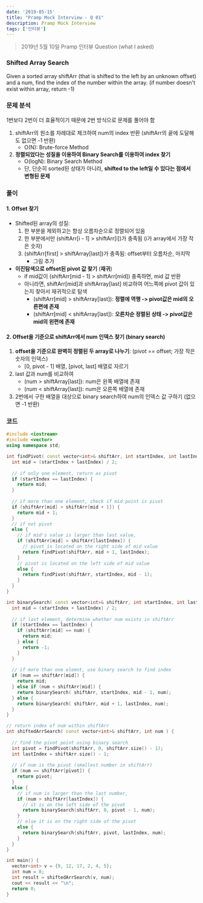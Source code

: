 ```yaml
---
date: '2019-05-15'
title: "Pramp Mock Interview - Q 01"
description: Pramp Mock Interview
tags: ['인터뷰']
---
```

> 2019년 5월 10일 Pramp 인터뷰 Question (what I asked)

### Shifted Array Search
Given a sorted array shiftArr (that is shifted to the left by an unknown offset) and a num, find the index of the number within the array. (if number doesn't exist within array, return -1)

### 문제 분석
1번보다 2번이 더 효율적이기 때문에 2번 방식으로 문제를 풀어야 함
1. shiftArr의 원소를 차례대로 체크하여 num의 index 반환 (shiftArr의 끝에 도달해도 없으면 -1 반환)
    - O(N): Brute-force Method
2. __정렬되었다는 성질을 이용하여 Binary Search를 이용하여 index 찾기__
    - O(logN): Binary Search Method
    - 단, 단순히 sorted된 상태가 아니라, __shifted to the left일 수 있다는 점에서 변형된 문제__

### 풀이

#### 1. Offset 찾기
- Shifted된 array의 성질:
    1. 한 부분을 제외하고는 항상 오름차순으로 정렬되어 있음
    2. 한 부분에서만 (shiftArr[i - 1] > shiftArr[i])가 충족됨 (i가 array에서 가장 작은 숫자)
    3. (shiftArr[first] > shiftArray[last])가 충족됨: offset부터 오름차순, 마지막
        - 그림 추가
- __이진탐색으로 offset된 pivot 값 찾기__ (__재귀__)
    - if mid값이 (shiftArr[mid - 1] > shiftArr[mid]) 충족하면, mid 값 반환
    - 아니라면, shiftArr[mid]과 shiftArray[last] 비교하여 어느쪽에 pivot 값이 있는지 찾아서 재귀적으로 탐색
        - (shiftArr[mid] > shiftArray[last]): __정렬에 역행 -> pivot값은 mid의 오른편에 존재__
        - (shiftArr[mid] < shiftArray[last]): __오른차순 정렬된 상태 -> pivot값은 mid의 왼편에 존재__

#### 2. Offset을 기준으로 shiftArr에서 num 인덱스 찾기 (__binary search__)
1. __offset을 기준으로 완벽히 정렬된 두 array로 나누기__: (pivot == offset; 가장 작은 숫자의 인덱스)
    - [0, pivot - 1] 배열, [pivot, last] 배열로 자르기
2. last 값과 num를 비교하여
    - (num > shiftArray[last]): num은 왼쪽 배열에 존재
    - (num < shiftArray[last]): num은 오른쪽 배열에 존재
3. 2번에서 구한 배열을 대상으로 binary search하여 num의 인덱스 값 구하기 (없으면 -1 반환)

### 코드
```cpp
#include <iostream>
#include <vector>
using namespace std;

int findPivot( const vector<int>& shiftArr, int startIndex, int lastIndex ) {
  int mid = (startIndex + lastIndex) / 2;
  
  // if only one element, return as pivot
  if (startIndex == lastIndex) {
    return mid;
  }
  
  // if more than one element, check if mid point is pivot
  if (shiftArr[mid] > shiftArr[mid + 1]) {
    return mid + 1;
  }
  // if not pivot
  else {
    // if mid's value is larger than last value,  
    if (shiftArr[mid] > shiftArr[lastIndex]) {
      // pivot is located on the right side of mid value
      return findPivot(shiftArr, mid + 1, lastIndex);
    }
    // pivot is located on the left side of mid value
    else {
      return findPivot(shiftArr, startIndex, mid - 1);
    }
  }
}

int binarySearch( const vector<int>& shiftArr, int startIndex, int lastIndex, int num) {
  int mid = (startIndex + lastIndex) / 2;
  
  // if last element, determine whether num exists in shiftArr
  if (startIndex == lastIndex) {
    if (shiftArr[mid] == num) {
      return mid;
    } else {
      return -1;
    }
  }
  
  // if more than one elemnt, use binary search to find index
  if (num == shiftArr[mid]) {
    return mid;
  } else if (num < shiftArr[mid]) {
    return binarySearch( shiftArr, startIndex, mid - 1, num);
  } else {
    return binarySearch( shiftArr, mid + 1, lastIndex, num);
  }
}

// return index of num within shiftArr
int shiftedArrSearch( const vector<int>& shiftArr, int num ) {  
  
  // find the pivot point using binary search
  int pivot = findPivot(shiftArr, 0, shiftArr.size() - 1);
  int lastIndex = shiftArr.size() - 1;
  
  // if num is the pivot (smallest number in shiftArr)
  if (num == shiftArr[pivot]) {
    return pivot;
  } 
  else {
    // if num is larger than the last number,
    if (num > shiftArr[lastIndex]) {
      // it is on the left side of the pivot
      return binarySearch(shiftArr, 0, pivot - 1, num);
    }
    // else it is on the right side of the pivot
    else {
      return binarySearch(shiftArr, pivot, lastIndex, num);
    }
  }
}

int main() {
  vector<int> v = {9, 12, 17, 2, 4, 5};
  int num = 8;
  int result = shiftedArrSearch(v, num);
  cout << result << "\n";
  return 0;
}

```